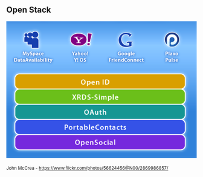 ## Open Stack

![Open Stack](img/openweb-stack.png "Open Stack")

<small>John McCrea - https://www.flickr.com/photos/56624456@N00/2869986857/</small>
